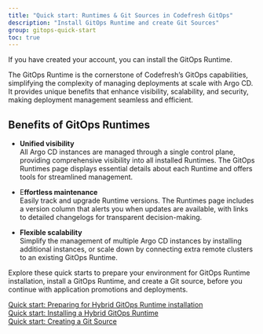 ```yaml
---
title: "Quick start: Runtimes & Git Sources in Codefresh GitOps"
description: "Install GitOps Runtime and create Git Sources"
group: gitops-quick-start
toc: true
---
```






If you have created your account, you can install the GitOps Runtime.

The GitOps Runtime is the cornerstone of Codefresh’s GitOps capabilities, simplifying the complexity of managing deployments at scale with Argo CD. It provides unique benefits that enhance visibility, scalability, and security, making deployment management seamless and efficient. 



## Benefits of GitOps Runtimes

* **Unified visibility**  
  All Argo CD instances are managed through a single control plane, providing comprehensive visibility into all installed Runtimes. The GitOps Runtimes page displays essential details about each Runtime and offers tools for streamlined management.

* E**ffortless maintenance**  
  Easily track and upgrade Runtime versions. The Runtimes page includes a version column that alerts you when updates are available, with links to detailed changelogs for transparent decision-making.

* **Flexible scalability**  
  Simplify the management of multiple Argo CD instances by installing additional instances, or scale down by connecting extra remote clusters to an existing GitOps Runtime.



Explore these quick starts to prepare your environment for GitOps Runtime installation, install a GitOps Runtime, and create a Git source, before you continue with application promotions and deployments.

[Quick start: Preparing for Hybrid GitOps Runtime installation]({{site.baseurl}}/docs/gitops-quick-start/gitops-runtimes/verify-requirements/)  
[Quick start: Installing a Hybrid GitOps Runtime]({{site.baseurl}}/docs/gitops-quick-start/gitops-runtimes/runtime/)  
[Quick start: Creating a Git Source]({{site.baseurl}}/docs/gitops-quick-start/gitops-runtimes/create-git-source/)  